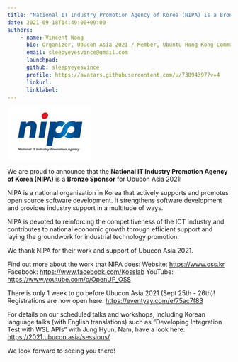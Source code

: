 ```yaml
---
title: "National IT Industry Promotion Agency of Korea (NIPA) is a Bronze Sponsor for Ubucon Asia 2021!"
date: 2021-09-18T14:49:00+09:00
authors:
    - name: Vincent Wong
      bio: Organizer, Ubucon Asia 2021 / Member, Ubuntu Hong Kong Community
      email: sleepyeyesvince@gmail.com
      launchpad: 
      github: sleepyeyesvince
      profile: https://avatars.githubusercontent.com/u/73894397?v=4
      linkurl: 
      linklabel: 
---
```


![Logo of NIPA](logo.jpg)

We are proud to announce that the **National IT Industry Promotion Agency of Korea (NIPA)** is a **Bronze Sponsor** for Ubucon Asia 2021!

NIPA is a national organisation in Korea that actively supports and promotes open source software development. It strengthens software development and provides industry support in a multitude of ways.

NIPA is devoted to reinforcing the competitiveness of the ICT industry and contributes to national economic growth through efficient support and laying the groundwork for industrial technology promotion.

We thank NIPA for their work and support of Ubucon Asia 2021.

Find out more about the work that NIPA does:
Website: https://www.oss.kr
Facebook: https://www.facebook.com/Kosslab
YouTube: https://www.youtube.com/c/OpenUP_OSS

There is only 1 week to go before Ubucon Asia 2021 (Sept 25th - 26th)!
Registrations are now open here: https://eventyay.com/e/75ac7f83

For details on our scheduled talks and workshops, including Korean language talks (with English translations) such as “Developing Integration Test with WSL APIs” with Jung Hyun, Nam, have a look here: https://2021.ubucon.asia/sessions/

We look forward to seeing you there!
